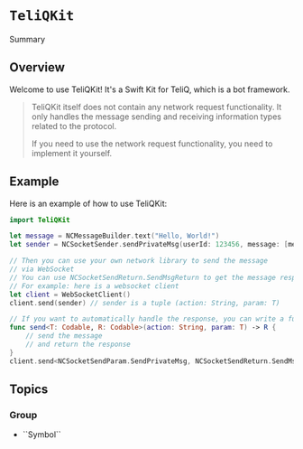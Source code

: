 # ``TeliQKit``

<!--@START_MENU_TOKEN@-->Summary<!--@END_MENU_TOKEN@-->

## Overview

Welcome to use TeliQKit! It's a Swift Kit for TeliQ, which is a bot framework.

> TeliQKit itself does not contain any network request functionality. It only handles the message sending and receiving information types related to the protocol. 
> 
> If you need to use the network request functionality, you need to implement it yourself.

## Example

Here is an example of how to use TeliQKit:

```swift
import TeliQKit

let message = NCMessageBuilder.text("Hello, World!")
let sender = NCSocketSender.sendPrivateMsg(userId: 123456, message: [message])

// Then you can use your own network library to send the message
// via WebSocket
// You can use NCSocketSendReturn.SendMsgReturn to get the message response type
// For example: here is a websocket client
let client = WebSocketClient()
client.send(sender) // sender is a tuple (action: String, param: T)

// If you want to automatically handle the response, you can write a function like this:
func send<T: Codable, R: Codable>(action: String, param: T) -> R {
    // send the message
    // and return the response
}
client.send<NCSocketSendParam.SendPrivateMsg, NCSocketSendReturn.SendMsgReturn>(action: sender.action, param: sender.param)
```

## Topics

### <!--@START_MENU_TOKEN@-->Group<!--@END_MENU_TOKEN@-->

- <!--@START_MENU_TOKEN@-->``Symbol``<!--@END_MENU_TOKEN@-->
